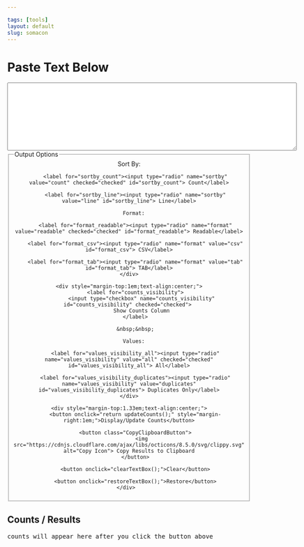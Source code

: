 ```yaml
---

tags: [tools]
layout: default
slug: somacon
---
```


<script>
var objCountsPlaceholder = null;
function updateCounts()
{
	// Global
	objCountsPlaceholder = document.getElementById('CountsPlaceholder');

	// Get references to form elements
	var formObj = document.forms['lineCounts'];
	var textInput = formObj.elements['textInput'];
	
	// Parse the output options
	// Index 0 is the count, 1 is the line
	var sortByIndex = 0;
	if(document.getElementById('sortby_line').checked)
	{
		sortByIndex = 1;
	}
	var formatSelection = 'readable';
	if(document.getElementById('format_csv').checked)
	{
		formatSelection = 'csv';
	}
	if(document.getElementById('format_tab').checked)
	{
		formatSelection = 'tab';
	}
	var includeCounts = false;
	if(document.getElementById('counts_visibility').checked)
	{
		includeCounts = true;
	}
	var minimumCount = 1;
	if(document.getElementById('values_visibility_duplicates').checked)
	{
		minimumCount = 2;
	}
	
	// Set up for processing
	inputString = new String(textInput.value);
	var arrLines = inputString.split("\n");
	var countLines = arrLines.length;
	var arrUniqueLines = {};

	// Loop through lines and accumulate counts
	for(var i = 0; i < countLines; i++)
	{
		// Ignore trailing new-line (if there is one)
		var currentLine = arrLines[i];

		if(currentLine.substr(currentLine.length - 2, 2) == "\r\n")
		{
			currentLine = currentLine.substr(0, currentLine.length - 2);
		}
		if(currentLine.substr(currentLine.length - 1, 1) == "\n" ||
			currentLine.substr(currentLine.length - 1, 1) == "\r")
		{
			currentLine = currentLine.substr(0, currentLine.length - 1);
		}

	
		// Count the lines
		if(!(currentLine in arrUniqueLines)) {
			arrUniqueLines[currentLine] = 1;
		} else {
			arrUniqueLines[currentLine] += 1;
		}
	}

	// Delete the counts from previous run
	if(objCountsPlaceholder.hasChildNodes())
	{
    	while(objCountsPlaceholder.childNodes.length >= 1)
	    {
    	    objCountsPlaceholder.removeChild(objCountsPlaceholder.firstChild);
	    }
	}

	// Determine separator
	var columnSeparator = ",";
	if(formatSelection == 'tab')
	{
		columnSeparator = "\t";
	}
	
	// Write the header line
	if(formatSelection == 'csv' || formatSelection == 'tab')
	{
		if(includeCounts == true)
		{
			AppendLine("COUNT" + columnSeparator + "LINE");
		}
		else
		{
			AppendLine("LINE");
		}
	}
	else
	{
		if(includeCounts == true)
		{
			AppendLine("COUNT    | LINE");
		}
		else
		{
			AppendLine("LINE");
		}
		AppendLine("-----------------------------------------------------");
	}
	
	// Insert [count,value] into a new array for sorting
	var sortedLines = [];
	for(var i in arrUniqueLines)
	{
		// Skip lines with too few occurrences
		if(arrUniqueLines[i] < minimumCount)
		{
			continue;
		}
		sortedLines.push([arrUniqueLines[i], i]);
	}
	
	// Clear the original array
	arrUniqueLines = null;
	
	// Reverse sort by count
	sortedLines.sort(function(a,b) {
		if(sortByIndex == 0)
		{
			// Sort by count
			return (b[0] - a[0] != 0 ? b[0] - a[0] : a[1].localeCompare(b[1]));
		}
		else
		{
			// Sort by line value
			return (a[1].localeCompare(b[1]) != 0 ?a[1].localeCompare(b[1]) : b[0] - a[0]);
		}
	} );

	// Print the line counts
	for(var i in sortedLines)
	{
		if(formatSelection == 'csv' || formatSelection == "tab")
		{
			AppendLine((includeCounts ? sortedLines[i][0] + columnSeparator : '') + '"' + sortedLines[i][1].replace('"', '""') + '"');
		}
		else
		{
			strToPrint = '';
			if(includeCounts == true)
			{
				strToPrint = '' + zeroPad(sortedLines[i][0], 8, " ") + ' | ';
			}
			strToPrint += sortedLines[i][1] + '';
			AppendLine(strToPrint);
		}
	}
	
	// Determine distinct line label
	var distinctLinesLabel = (minimumCount == 1 ? "DISTINCT" : "DISTINCT DUPLICATE");
	

	// Print total character count
	if(formatSelection == 'csv' || formatSelection == 'tab')
	{
		AppendLine(countLines + columnSeparator + "TOTAL LINES");
		AppendLine(sortedLines.length + columnSeparator + distinctLinesLabel + " LINES");
	}
	else
	{
		AppendLine("-----------------------------------------------------");
		AppendLine(zeroPad(countLines, 8, " ") + " | TOTAL LINES");
		AppendLine(zeroPad(sortedLines.length, 8, " ") + " | " + distinctLinesLabel + " LINES");
	}
	
	return false;
}

// n = number you want padded
// digits = length you want the final output
function zeroPad(n, digits, padChar) {
	n = n.toString();
	while (n.length < digits) {
		n = padChar + n;
	}
	return n;
}
function AppendLine(str)
{
	objCountsPlaceholder.appendChild(document.createTextNode(str + "\n"));
}
function clearTextBox()
{
	// Get references to form elements
	var formObj = document.forms['lineCounts'];
	var textInput = formObj.elements['textInput'];

	window.lastClearedTextValue = textInput.value;
	textInput.value = '';
}
function restoreTextBox()
{
	// Get references to form elements
	var formObj = document.forms['lineCounts'];
	var textInput = formObj.elements['textInput'];

	if(typeof window.lastClearedTextValue !== 'undefined')
	{
		textInput.value = window.lastClearedTextValue;
	}
}

</script>

<form method="get" action="#" onsubmit="return false;" name="lineCounts">

<h1>Paste Text Below</h1>
<textarea name="textInput" rows="10" cols="80"></textarea>

<fieldset>
	<legend>Output Options</legend>
	<div style="text-align:center;">
		Sort By: 

		<label for="sortby_count"><input type="radio" name="sortby" value="count" checked="checked" id="sortby_count"> Count</label>

		<label for="sortby_line"><input type="radio" name="sortby" value="line" id="sortby_line"> Line</label>

		Format: 

		<label for="format_readable"><input type="radio" name="format" value="readable" checked="checked" id="format_readable"> Readable</label>

		<label for="format_csv"><input type="radio" name="format" value="csv" id="format_csv"> CSV</label>
		
		<label for="format_tab"><input type="radio" name="format" value="tab" id="format_tab"> TAB</label>
	</div>

	<div style="margin-top:1em;text-align:center;">
		<label for="counts_visibility">
			<input type="checkbox" name="counts_visibility" id="counts_visibility" checked="checked"> 
			Show Counts Column
		</label>
		
		&nbsp;&nbsp;

		Values: 

		<label for="values_visibility_all"><input type="radio" name="values_visibility" value="all" checked="checked" id="values_visibility_all"> All</label>

		<label for="values_visibility_duplicates"><input type="radio" name="values_visibility" value="duplicates" id="values_visibility_duplicates"> Duplicates Only</label>
	</div>
	
	<div style="margin-top:1.33em;text-align:center;">
		<button onclick="return updateCounts();" style="margin-right:1em;">Display/Update Counts</button>

		<button class="CopyClipboardButton">
			<img src="https://cdnjs.cloudflare.com/ajax/libs/octicons/8.5.0/svg/clippy.svg" alt="Copy Icon"> Copy Results to Clipboard
		</button>

		<button onclick="clearTextBox();">Clear</button>
		
		<button onclick="restoreTextBox();">Restore</button>
	</div>	

</fieldset>

<h2>Counts / Results</h2>

<pre id="CountsPlaceholder" style="margin-top: 1em;">counts will appear here after you click the button above</pre>


</form>

<!-- ClipboardJS initialization -->
<script src="https://cdnjs.cloudflare.com/ajax/libs/clipboard.js/2.0.4/clipboard.min.js"></script>
<script>
	new ClipboardJS('.CopyClipboardButton', {
		text: function(trigger) {
			return document.getElementById('CountsPlaceholder').textContent;
		}
	});
</script>
